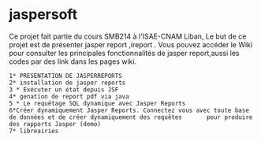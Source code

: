 jaspersoft
==========
Ce projet fait partie du cours SMB214 à l'ISAE-CNAM Liban, Le but de ce projet est de présenter jasper report ,ireport . Vous pouvez accéder le Wiki pour consulter les principales fonctionnalités de jasper report,aussi les codes par des link dans les pages wiki.



    1* PRESENTATION DE JASPERREPORTS
    2* installation de jasper reports
    3 * Exécuter un état depuis JSF
    4* genation de report pdf via java
    5 * Le requêtage SQL dynamique avec Jasper Reports
    6*Créer dynamiquement Jasper Reports. Connectez vous avec toute base de données et de créer dynamiquement des requêtes       pour produire des rapports Jasper (demo)
    7* libreairies



